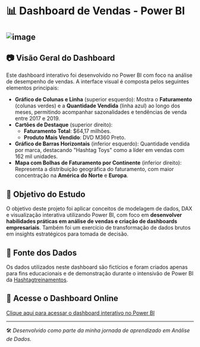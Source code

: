 # 📊 Dashboard de Vendas - Power BI

## ![image](https://github.com/user-attachments/assets/53e45b8d-8c52-44eb-a904-184eb974a66f)

## 📷 Visão Geral do Dashboard

Este dashboard interativo foi desenvolvido no Power BI com foco na análise de desempenho de vendas. A interface visual é composta pelos seguintes elementos principais:

- **Gráfico de Colunas e Linha** (superior esquerdo): Mostra o **Faturamento** (colunas verdes) e a **Quantidade Vendida** (linha azul) ao longo dos meses, permitindo acompanhar sazonalidades e tendências de venda entre 2017 e 2019.
- **Cartões de Destaque** (superior direito):
  - **Faturamento Total**: $64,17 milhões.
  - **Produto Mais Vendido**: DVD M360 Preto.
- **Gráfico de Barras Horizontais** (inferior esquerdo): Quantidade vendida por marca, destacando "Hashtag Toys" como a líder em vendas com 162 mil unidades.
- **Mapa com Bolhas de Faturamento por Continente** (inferior direito): Representa a distribuição geográfica do faturamento, com maior concentração na **América do Norte** e **Europa**.

## 🎯 Objetivo do Estudo

O objetivo deste projeto foi aplicar conceitos de modelagem de dados, DAX e visualização interativa utilizando Power BI, com foco em **desenvolver habilidades práticas em análise de vendas e criação de dashboards empresariais**. Também foi um exercício de transformação de dados brutos em insights estratégicos para tomada de decisão.

## 🎲 Fonte dos Dados

Os dados utilizados neste dashboard são fictícios e foram criados apenas para fins educacionais e de demonstração durante o intensivão de Power BI da [Hashtagtreinamentos](https://www.hashtagtreinamentos.com).

## 🔗 Acesse o Dashboard Online

[Clique aqui para acessar o dashboard interativo no Power BI](https://app.powerbi.com/view?r=eyJrIjoiODZhNTYwNGEtM2U0ZC00NTgxLWJjMWItMTg5MzI3MjczMDIzIiwidCI6ImRiYTQ3MzJjLTU5ZWMtNDFlYi05NDdjLTdkN2UxOTUzOWRhYSJ9)

---

🛠️ *Desenvolvido como parte da minha jornada de aprendizado em Análise de Dados.*
